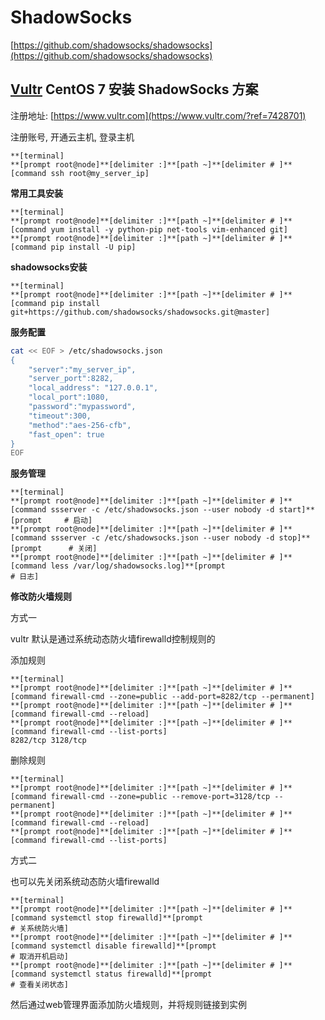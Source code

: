 # ShadowSocks

[https://github.com/shadowsocks/shadowsocks](https://github.com/shadowsocks/shadowsocks)

## [Vultr](https://www.vultr.com/?ref=7428701) CentOS 7 安装 ShadowSocks 方案

注册地址: [https://www.vultr.com](https://www.vultr.com/?ref=7428701)

注册账号, 开通云主机, 登录主机

```
**[terminal]
**[prompt root@node]**[delimiter :]**[path ~]**[delimiter # ]**[command ssh root@my_server_ip]
```

**常用工具安装**
```
**[terminal]
**[prompt root@node]**[delimiter :]**[path ~]**[delimiter # ]**[command yum install -y python-pip net-tools vim-enhanced git]
**[prompt root@node]**[delimiter :]**[path ~]**[delimiter # ]**[command pip install -U pip]
```

**shadowsocks安装**
```
**[terminal]
**[prompt root@node]**[delimiter :]**[path ~]**[delimiter # ]**[command pip install git+https://github.com/shadowsocks/shadowsocks.git@master]
```

**服务配置**
```bash
cat << EOF > /etc/shadowsocks.json
{
    "server":"my_server_ip",
    "server_port":8282,
    "local_address": "127.0.0.1",
    "local_port":1080,
    "password":"mypassword",
    "timeout":300,
    "method":"aes-256-cfb",
    "fast_open": true
}
EOF
```

**服务管理**
```
**[terminal]
**[prompt root@node]**[delimiter :]**[path ~]**[delimiter # ]**[command ssserver -c /etc/shadowsocks.json --user nobody -d start]**[prompt     # 启动]
**[prompt root@node]**[delimiter :]**[path ~]**[delimiter # ]**[command ssserver -c /etc/shadowsocks.json --user nobody -d stop]**[prompt      # 关闭]
**[prompt root@node]**[delimiter :]**[path ~]**[delimiter # ]**[command less /var/log/shadowsocks.log]**[prompt                                # 日志]
```

**修改防火墙规则**

方式一

vultr 默认是通过系统动态防火墙firewalld控制规则的

添加规则
```
**[terminal]
**[prompt root@node]**[delimiter :]**[path ~]**[delimiter # ]**[command firewall-cmd --zone=public --add-port=8282/tcp --permanent]
**[prompt root@node]**[delimiter :]**[path ~]**[delimiter # ]**[command firewall-cmd --reload]
**[prompt root@node]**[delimiter :]**[path ~]**[delimiter # ]**[command firewall-cmd --list-ports]
8282/tcp 3128/tcp
```

删除规则
```
**[terminal]
**[prompt root@node]**[delimiter :]**[path ~]**[delimiter # ]**[command firewall-cmd --zone=public --remove-port=3128/tcp --permanent]
**[prompt root@node]**[delimiter :]**[path ~]**[delimiter # ]**[command firewall-cmd --reload]
**[prompt root@node]**[delimiter :]**[path ~]**[delimiter # ]**[command firewall-cmd --list-ports]
```

方式二

也可以先关闭系统动态防火墙firewalld
```
**[terminal]
**[prompt root@node]**[delimiter :]**[path ~]**[delimiter # ]**[command systemctl stop firewalld]**[prompt                                  # 关系统防火墙]
**[prompt root@node]**[delimiter :]**[path ~]**[delimiter # ]**[command systemctl disable firewalld]**[prompt                               # 取消开机启动]
**[prompt root@node]**[delimiter :]**[path ~]**[delimiter # ]**[command systemctl status firewalld]**[prompt                                # 查看关闭状态]
```
然后通过web管理界面添加防火墙规则，并将规则链接到实例
